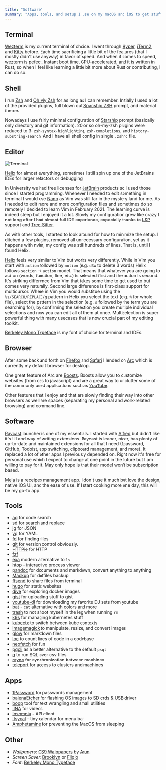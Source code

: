 ```yaml
---
title: "Software"
summary: "Apps, tools, and setup I use on my macOS and iOS to get stuff done."
---
```


## Terminal

[Wezterm](https://wezfurlong.org/wezterm/) is my current terminal of choice. I went through [Hyper](https://hyper.is/), [iTerm2](https://iterm2.com/), and [Kitty](https://sw.kovidgoyal.net/kitty/) before. Each time sacrificing a little bit of the features (that I mostly didn't use anyway) in favor of speed. And when it comes to speed, wezterm is pefect. Instant boot time, GPU-accelerated, and it is written in Rust, so when I feel like learning a little bit more about Rust or contributing, I can do so.

## Shell

I run [Zsh](https://www.zsh.org/) and [Oh My Zsh](https://ohmyz.sh/) for as long as I can remember. Initially I used a lot of the provided plugins, full blown out [Spacship ZSH](https://github.com/spaceship-prompt/spaceship-prompt) prompt, and material theme.

Nowadays I use fairly minimal configuration of [Starship](https://starship.rs/) prompt (basically only directory and git information). 20 or so oh-my-zsh plugins were reduced to 3: `zsh-syntax-highlighting`, `zsh-completions`, and `history-substring-search`. And I have all shell config in single `.zshrc` file.

## Editor

![Terminal](../terminal.png)

[Helix](https://github.com/helix-editor/helix) for almost everything, sometimes I still spin up one of the JetBrains IDEs for larger refactors or debugging.

In University we had free licenses for [JetBrain](https://www.jetbrains.com/) products so I used those since I started programming. Whenever I needed to edit something in terminal I would use [Nano](https://help.ubuntu.com/community/Nano) as Vim was still far in the mystery land for me. As I needed to edit more and more configuration files and sometimes do so remotely I decided to learn Vim in February 2021. The learning curve is indeed steep but I enjoyed it a lot. Slowly my configuration grew like crazy I not long after I had almost full IDE experience, especially thanks to [LSP](https://microsoft.github.io/language-server-protocol/) support and [Tree-Sitter](https://tree-sitter.github.io/tree-sitter/).

As with other tools, I started to look around for how to minimize the setup. I ditched a few plugins, removed all unnecessary configuration, yet as it happens with nvim, my config was still hundreds of lines. That is, until I found Helix.

[Helix](https://github.com/helix-editor/helix) feels very similar to Vim but works very differently. While in Vim you start with `action` followed by `motion` (e.g. `d3w` to delete 3 words) Helix follows `section` -> `action` model. That means that whatever you are going to act on (words, function, line, etc.) is selected first and the action is second. It's striking difference from Vim that takes some time to get used to but comes very naturally. Second large difference is first-class support for multicursor. Where in Vim you would substitue using the `%s/SEARCH/REPLACE/g` pattern in Helix you select the text (e.g. `%` for whole file), select the pattern in the selection (e.g. `s` followed by the term you are searching for), by confirming the selection you create multiple individual selections and now you can edit all of them at once. Multiselection is super powerful thing with many usecases that is now crucial part of my editing toolkit.

[Berkeley Mono Typeface](https://berkeleygraphics.com/typefaces/berkeley-mono/) is my font of choice for terminal and IDEs.

## Browser

After some back and forth on [Firefox](https://www.mozilla.org/en-US/firefox/new/) and [Safari](https://www.apple.com/safari/) I lended on [Arc](https://arc.net/) which is currently my default browser for desktop.

One great feature of Arc are [Boosts](https://arcboosts.com/boosts). Boosts allow you to customize websites (from css to javascript) and are a great way to unclutter some of the commonly used applications such as [YouTube](https://arcboosts.com/boosts/167/clean-youtube).

Other features that I enjoy and that are slowly finding their way into other browsers as well are spaces (separating my personal and work-related browsing) and command line.

## Software

[Raycast](https://www.raycast.com/) launcher is one of my essentials. I started with [Alfred](https://www.alfredapp.com/) but didn't like it's UI and way of writing extensions. Raycast is leaner, nicer, has plenty of up-to-date and maintained extensions for all that I need (1password, GitHub, Todoist, app switching, clipboard management, and more). It replaced a lot of other apps I previously depended on. Right now it's free for personal use which I expect to change at one point in the future but I am willing to pay for it. May only hope is that their model won't be subscription based.

[Mela](https://mela.recipes) is a receipes management app. I don't use it much but love the design, native iOS UI, and the ease of use. If I start cooking more one day, this will be my go-to app.

## Tools

- [ag](https://github.com/ggreer/the_silver_searcher) for code search
- [sd](https://github.com/chmln/sd) for search and replace
- [jq](https://stedolan.github.io/jq/) for JSON
- [yq](https://github.com/mikefarah/yq) for YAML
- [fd](https://github.com/sharkdp/fd) for finding files
- [git](https://github.com/git/git) for version control obviously.
- [HTTPie](https://httpie.org/) for HTTP
- [fzf](https://github.com/junegunn/fzf) 
- [exa](https://github.com/ogham/exa) modern alternative to `ls`
- [htop](https://htop.dev/) - interactive process viewer
- [pandoc](https://github.com/jgm/pandoc) for documents and markdown, convert anything to anything
- [Mackup](https://github.com/lra/mackup) for dotfiles backup
- [ffsend](https://github.com/timvisee/ffsend) to share files from terminal
- [hugo](https://github.com/gohugoio/hugo) for static websites
- [dive](https://github.com/wagoodman/dive) for exploring docker images
- [gist](https://github.com/defunkt/gist) for uploading stuff to gist
- [youtube-dl](https://ytdl-org.github.io/youtube-dl/index.html) for downloading my favorite DJ sets from youtube
- [bat](https://github.com/sharkdp/bat) - `cat` alternative with colors and more
- [trash](https://github.com/ali-rantakari/trash) to not shoot myself in the leg when running `rm`
- [k9s](https://github.com/derailed/k9s) for managing kubernetes stuff
- [kubectx](https://github.com/ahmetb/kubectx) to switch between kube contexts
- [imagemagick](https://github.com/ImageMagick/ImageMagick) to manipulate, resize, and convert images
- [glow](https://github.com/charmbracelet/glow) for markdown files
- [loc](https://github.com/cgag/loc) to count lines of code in a codebase
- [neofetch](https://github.com/dylanaraps/neofetch) for fun
- [pgcli](https://www.pgcli.com/) as a better alternative to the default `psql`
- [q](https://github.com/harelba/q) to run SQL over csv files
- [rsync](https://linux.die.net/man/1/rsync) for synchronization between machines
- [teleport](https://goteleport.com/) for access to clusters and machines

## Apps

- [1Password](https://1password.com/) for passwords management
- [balenaEtcher](https://www.balena.io/etcher/) for flashing OS images to SD crds & USB driver
- [boop](https://github.com/IvanMathy/Boop) tool for text wrangling and small utilities
- [IINA](https://github.com/iina/iina) for videos
- [Insomnia](https://github.com/Kong/insomnia) - API client
- [Itsycal](https://github.com/sfsam/Itsycal) - tiny calendar for menu bar
- [Amphetamine](https://apps.apple.com/us/app/amphetamine/id937984704?mt=12) for preventing the MacOS from sleeping

## Other

- *Wallpapers*: [OS9 Walppapers](https://www.arun.is/blog/os9-wallpaper/) by [Arun](https://www.arun.is/)
- *Screen Saver*: [Brooklyn](https://github.com/pedrommcarrasco/Brooklyn) or [Fliqlo](https://fliqlo.com/)
- *Font*: [Berkeley Mono Typeface](https://berkeleygraphics.com/typefaces/berkeley-mono/)

